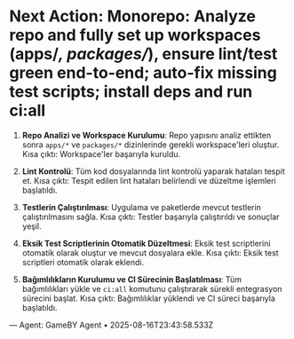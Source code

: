 # Next Action: Monorepo: Analyze repo and fully set up workspaces (apps/*, packages/*), ensure lint/test green end-to-end; auto-fix missing test scripts; install deps and run ci:all

1. **Repo Analizi ve Workspace Kurulumu**: Repo yapısını analiz ettikten sonra `apps/*` ve `packages/*` dizinlerinde gerekli workspace'leri oluştur. Kısa çıktı: Workspace'ler başarıyla kuruldu.

2. **Lint Kontrolü**: Tüm kod dosyalarında lint kontrolü yaparak hataları tespit et. Kısa çıktı: Tespit edilen lint hataları belirlendi ve düzeltme işlemleri başlatıldı.

3. **Testlerin Çalıştırılması**: Uygulama ve paketlerde mevcut testlerin çalıştırılmasını sağla. Kısa çıktı: Testler başarıyla çalıştırıldı ve sonuçlar yeşil.

4. **Eksik Test Scriptlerinin Otomatik Düzeltmesi**: Eksik test scriptlerini otomatik olarak oluştur ve mevcut dosyalara ekle. Kısa çıktı: Eksik test scriptleri otomatik olarak eklendi.

5. **Bağımlılıkların Kurulumu ve CI Sürecinin Başlatılması**: Tüm bağımlılıkları yükle ve `ci:all` komutunu çalıştırarak sürekli entegrasyon sürecini başlat. Kısa çıktı: Bağımlılıklar yüklendi ve CI süreci başarıyla başlatıldı.

— Agent: GameBY Agent • 2025-08-16T23:43:58.533Z
